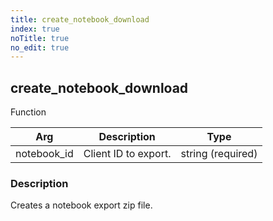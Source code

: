 ```yaml
---
title: create_notebook_download
index: true
noTitle: true
no_edit: true
---
```




<div class="vql_item"></div>


## create_notebook_download
<span class='vql_type pull-right page-header'>Function</span>



<div class="vqlargs"></div>

Arg | Description | Type
----|-------------|-----
notebook_id|Client ID to export.|string (required)

### Description

Creates a notebook export zip file.

